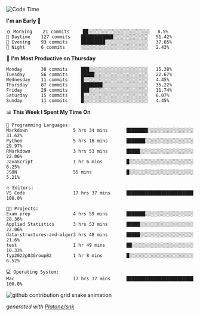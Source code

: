 <!--START_SECTION:waka-->
![Code Time](http://img.shields.io/badge/Code%20Time-0-blue)

**I'm an Early 🐤** 

```text
🌞 Morning    21 commits     ██░░░░░░░░░░░░░░░░░░░░░░░   8.5% 
🌆 Daytime    127 commits    ████████████░░░░░░░░░░░░░   51.42% 
🌃 Evening    93 commits     █████████░░░░░░░░░░░░░░░░   37.65% 
🌙 Night      6 commits      ░░░░░░░░░░░░░░░░░░░░░░░░░   2.43%

```
📅 **I'm Most Productive on Thursday** 

```text
Monday       38 commits     ███░░░░░░░░░░░░░░░░░░░░░░   15.38% 
Tuesday      56 commits     █████░░░░░░░░░░░░░░░░░░░░   22.67% 
Wednesday    11 commits     █░░░░░░░░░░░░░░░░░░░░░░░░   4.45% 
Thursday     87 commits     ████████░░░░░░░░░░░░░░░░░   35.22% 
Friday       29 commits     ███░░░░░░░░░░░░░░░░░░░░░░   11.74% 
Saturday     15 commits     █░░░░░░░░░░░░░░░░░░░░░░░░   6.07% 
Sunday       11 commits     █░░░░░░░░░░░░░░░░░░░░░░░░   4.45%

```


📊 **This Week I Spent My Time On** 

```text
💬 Programming Languages: 
Markdown                 5 hrs 34 mins       ████████░░░░░░░░░░░░░░░░░   31.62% 
Python                   5 hrs 16 mins       ███████░░░░░░░░░░░░░░░░░░   29.97% 
RMarkdown                3 hrs 53 mins       █████░░░░░░░░░░░░░░░░░░░░   22.06% 
JavaScript               1 hr 6 mins         █░░░░░░░░░░░░░░░░░░░░░░░░   6.25% 
JSON                     55 mins             █░░░░░░░░░░░░░░░░░░░░░░░░   5.21%

🔥 Editors: 
VS Code                  17 hrs 37 mins      █████████████████████████   100.0%

🐱‍💻 Projects: 
Exam prep                4 hrs 59 mins       ███████░░░░░░░░░░░░░░░░░░   28.36% 
Applied Statistics       3 hrs 53 mins       █████░░░░░░░░░░░░░░░░░░░░   22.06% 
data-structures-and-algor3 hrs 48 mins       █████░░░░░░░░░░░░░░░░░░░░   21.6% 
test                     1 hr 49 mins        ██░░░░░░░░░░░░░░░░░░░░░░░   10.33% 
fyp2022p03GroupB2        1 hr 8 mins         █░░░░░░░░░░░░░░░░░░░░░░░░   6.52%

💻 Operating System: 
Mac                      17 hrs 37 mins      █████████████████████████   100.0%

```


<!--END_SECTION:waka-->


<!--Snake Game-->
![github contribution grid snake animation](https://raw.githubusercontent.com/viggo-gascou/viggo-gascou/output/github-contribution-grid-snake.svg)

_generated with [Platane/snk](https://github.com/Platane/snk)_
<!--Snake Game-->

